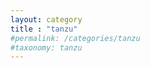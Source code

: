 ```yaml
---
layout: category
title : "tanzu"
#permalink: /categories/tanzu
#taxonomy: tanzu
---
```


<!--
<h2> post by category : {{ page.title }} </h2>
-->
